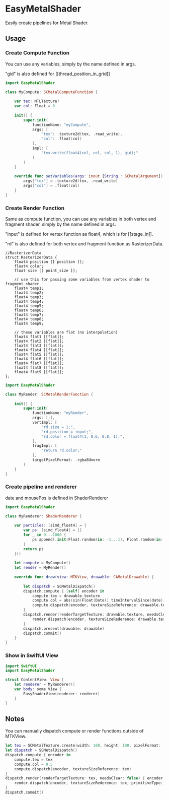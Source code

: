 
# EasyMetalShader

Easily create pipelines for Metal Shader.

## Usage

### Create Compute Function

You can use any variables, simply by the name defined in args.

"gid" is also defined for [[thread_position_in_grid]]

```.swift
import EasyMetalShader

class MyCompute: SCMetalComputeFunction {
    
    var tex: MTLTexture?
    var col: Float = 0
    
    init() {
        super.init(
            functionName: "myCompute",
            args: [
                "tex": .texture2d(tex, .read_write),
                "col": .float(col)
            ],
            impl: [
                "tex.write(float4(col, col, col, 1), gid);"
            ]
        )
    }
    
    override func setVariables(args: inout [String : SCMetalArgument]) {
        args["tex"] = .texture2d(tex, .read_write)
        args["col"] = .float(col)
    }
}
```

### Create Render Function

Same as compute function, you can use any variables in both vertex and fragment shader, simply by the name defined in args.

"input" is defined for vertex function as float4, which is for [[stage_in]].

"rd" is also defined for both vertex and fragment function as RasterizerData.

```.metal
//RasterizerData
struct RasterizerData {
    float4 position [[ position ]];
    float4 color;
    float size [[ point_size ]];

    // use this for passing some variables from vertex shader to fragment shader
    float4 temp1;
    float4 temp2;
    float4 temp3;
    float4 temp4;
    float4 temp5;
    float4 temp6;
    float4 temp7;
    float4 temp8;
    float4 temp9;
    
    // these variables are flat (no interpolation)
    float4 flat1 [[flat]];
    float4 flat2 [[flat]];
    float4 flat3 [[flat]];
    float4 flat4 [[flat]];
    float4 flat5 [[flat]];
    float4 flat6 [[flat]];
    float4 flat7 [[flat]];
    float4 flat8 [[flat]];
    float4 flat9 [[flat]];
};
```

```.swift
import EasyMetalShader

class MyRender: SCMetalRenderFunction {
    
    init() {
        super.init(
            functionName: "myRender",
            args: [:],
            vertImpl: [
                "rd.size = 1;",
                "rd.position = input;",
                "rd.color = float4(1, 0.6, 0.8, 1);",
            ],
            fragImpl: [
                "return rd.color;"
            ],
            targetPixelFormat: .rgba8Unorm
        )
    }
}
```

### Create pipeline and renderer

date and mousePos is defined in ShaderRenderer

```.swift
import EasyMetalShader

class MyRenderer: ShaderRenderer {
    
    var particles: [simd_float4] = {
        var ps: [simd_float4] = []
        for _ in 0...1000 {
            ps.append(.init(Float.random(in: -1...1), Float.random(in: -1...1), 0, 1))
        }
        return ps
    }()
    
    let compute = MyCompute()
    let render = MyRender()
    
    override func draw(view: MTKView, drawable: CAMetalDrawable) {
        
        let dispatch = SCMetalDispatch()
        dispatch.compute { [self] encoder in
            compute.tex = drawable.texture
            compute.col = abs(sin(Float(Date().timeIntervalSince(date)))) * 0.9
            compute.dispatch(encoder, textureSizeReference: drawable.texture)
        }
        dispatch.render(renderTargetTexture: drawable.texture, needsClear: false) { [self] encoder in
            render.dispatch(encoder, textureSizeRederence: drawable.texture, primitiveType: .point, vertices: particles)
        }
        dispatch.present(drawable: drawable)
        dispatch.commit()
    }
}
```

### Show in SwiftUI View

```.swift
import SwiftUI
import EasyMetalShader

struct ContentView: View {
    let renderer = MyRenderer()
    var body: some View {
        EasyShaderView(renderer: renderer)
    }
}
```

## Notes

You can manually dispatch compute or render functions outside of MTKView.

```.swift
let tex = SCMetalTexture.create(width: 100, height: 100, pixelFormat: .rgba8unorm, label: "tex")
let dispatch = SCMetalDispatch()
dispatch.compute { encoder in
    compute.tex = tex
    compute.col = 0.5
    compute.dispatch(encoder, textureSizeReference: tex)
}
dispatch.render(renderTargetTexture: tex, needsClear: false) { encoder in
    render.dispatch(encoder, textureSizeRederence: tex, primitiveType: .point, vertices: [simd_float4(0.2, 0.2, 0, 1.0)])
}
dispatch.commit()
```


